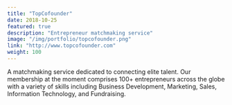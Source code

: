 ```yaml
---
title: "TopCofounder"
date: 2018-10-25
featured: true
description: "Entrepreneur matchmaking service"
image: "/img/portfolio/topcofounder.png"
link: "http://www.topcofounder.com"
weight: 100
---
```


A matchmaking service dedicated to connecting elite talent. Our membership at the moment comprises 100+ entrepreneurs across the globe with a variety of skills including Business Development, Marketing, Sales, Information Technology, and Fundraising.

